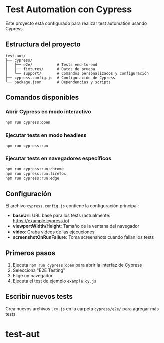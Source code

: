 # Test Automation con Cypress

Este proyecto está configurado para realizar test automation usando Cypress.

## Estructura del proyecto

```
test-aut/
├── cypress/
│   ├── e2e/           # Tests end-to-end
│   ├── fixtures/      # Datos de prueba
│   └── support/       # Comandos personalizados y configuración
├── cypress.config.js  # Configuración de Cypress
└── package.json       # Dependencias y scripts
```

## Comandos disponibles

### Abrir Cypress en modo interactivo
```bash
npm run cypress:open
```

### Ejecutar tests en modo headless
```bash
npm run cypress:run
```

### Ejecutar tests en navegadores específicos
```bash
npm run cypress:run:chrome
npm run cypress:run:firefox
npm run cypress:run:edge
```

## Configuración

El archivo `cypress.config.js` contiene la configuración principal:
- **baseUrl**: URL base para los tests (actualmente: https://example.cypress.io)
- **viewportWidth/Height**: Tamaño de la ventana del navegador
- **video**: Graba videos de las ejecuciones
- **screenshotOnRunFailure**: Toma screenshots cuando fallan los tests

## Primeros pasos

1. Ejecuta `npm run cypress:open` para abrir la interfaz de Cypress
2. Selecciona "E2E Testing"
3. Elige un navegador
4. Ejecuta el test de ejemplo `example.cy.js`

## Escribir nuevos tests

Crea nuevos archivos `.cy.js` en la carpeta `cypress/e2e/` para agregar más tests.
# test-aut
